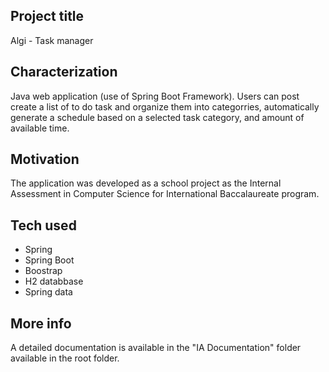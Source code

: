 ## Project title
Algi - Task manager

## Characterization
Java web application (use of Spring Boot Framework). Users can post create a list of to do task and organize them into categorries, automatically generate a schedule based on a selected task category, and amount of available time.

## Motivation
The application was developed as a school project as the Internal Assessment in Computer Science for International Baccalaureate program.

## Tech used
- Spring
- Spring Boot
- Boostrap
- H2 databbase
- Spring data

## More info
A detailed documentation is available in the "IA Documentation" folder available in the root folder.
